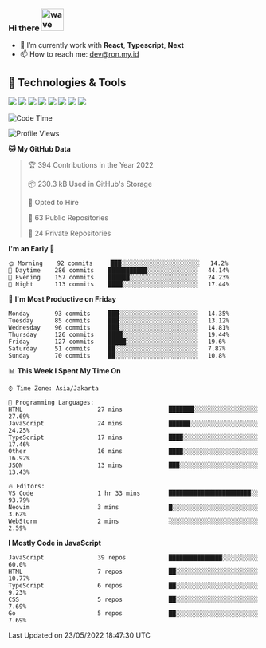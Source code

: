 ### Hi there <img src="https://i.ibb.co/q0Hx1KK/wave.gif" alt="wave" width="45px">

- 🌱 I’m currently work with **React**, **Typescript**, **Next**
- 📫 How to reach me: dev@ron.my.id

## 🔧 Technologies & Tools

![](https://img.shields.io/badge/OS-Linux-informational?style=flat&logo=linux&logoColor=white&color=2bbc8a)
![](https://img.shields.io/badge/OS-Windows-informational?style=flat&logo=windows&logoColor=white&color=2bbc8a)
![](https://img.shields.io/badge/Code-JavaScript-informational?style=flat&logo=javascript&logoColor=white&color=2bbc8a)
![](https://img.shields.io/badge/Code-Golang-informational?style=flat&logo=go&logoColor=white&color=2bbc8a)
![](https://img.shields.io/badge/Code-React-informational?style=flat&logo=react&logoColor=white&color=2bbc8a)
![](https://img.shields.io/badge/Code-Next-informational?style=flat&logo=next.js&logoColor=white&color=2bbc8a)
![](https://img.shields.io/badge/Shell-Bash-informational?style=flat&logo=gnu-bash&logoColor=white&color=2bbc8a)
![](https://img.shields.io/badge/Tools-Docker-informational?style=flat&logo=docker&logoColor=white&color=2bbc8a)

<!--START_SECTION:waka-->
![Code Time](http://img.shields.io/badge/Code%20Time-0%20secs-blue)

![Profile Views](http://img.shields.io/badge/Profile%20Views-5-blue)

**🐱 My GitHub Data** 

> 🏆 394 Contributions in the Year 2022
 > 
> 📦 230.3 kB Used in GitHub's Storage 
 > 
> 💼 Opted to Hire
 > 
> 📜 63 Public Repositories 
 > 
> 🔑 24 Private Repositories  
 > 
**I'm an Early 🐤** 

```text
🌞 Morning    92 commits     ███░░░░░░░░░░░░░░░░░░░░░░   14.2% 
🌆 Daytime    286 commits    ███████████░░░░░░░░░░░░░░   44.14% 
🌃 Evening    157 commits    ██████░░░░░░░░░░░░░░░░░░░   24.23% 
🌙 Night      113 commits    ████░░░░░░░░░░░░░░░░░░░░░   17.44%

```
📅 **I'm Most Productive on Friday** 

```text
Monday       93 commits     ███░░░░░░░░░░░░░░░░░░░░░░   14.35% 
Tuesday      85 commits     ███░░░░░░░░░░░░░░░░░░░░░░   13.12% 
Wednesday    96 commits     ███░░░░░░░░░░░░░░░░░░░░░░   14.81% 
Thursday     126 commits    ████░░░░░░░░░░░░░░░░░░░░░   19.44% 
Friday       127 commits    █████░░░░░░░░░░░░░░░░░░░░   19.6% 
Saturday     51 commits     ██░░░░░░░░░░░░░░░░░░░░░░░   7.87% 
Sunday       70 commits     ██░░░░░░░░░░░░░░░░░░░░░░░   10.8%

```


📊 **This Week I Spent My Time On** 

```text
⌚︎ Time Zone: Asia/Jakarta

💬 Programming Languages: 
HTML                     27 mins             ███████░░░░░░░░░░░░░░░░░░   27.69% 
JavaScript               24 mins             ██████░░░░░░░░░░░░░░░░░░░   24.25% 
TypeScript               17 mins             ████░░░░░░░░░░░░░░░░░░░░░   17.46% 
Other                    16 mins             ████░░░░░░░░░░░░░░░░░░░░░   16.92% 
JSON                     13 mins             ███░░░░░░░░░░░░░░░░░░░░░░   13.43%

🔥 Editors: 
VS Code                  1 hr 33 mins        ███████████████████████░░   93.79% 
Neovim                   3 mins              █░░░░░░░░░░░░░░░░░░░░░░░░   3.62% 
WebStorm                 2 mins              ░░░░░░░░░░░░░░░░░░░░░░░░░   2.59%

```

**I Mostly Code in JavaScript** 

```text
JavaScript               39 repos            ███████████████░░░░░░░░░░   60.0% 
HTML                     7 repos             ██░░░░░░░░░░░░░░░░░░░░░░░   10.77% 
TypeScript               6 repos             ██░░░░░░░░░░░░░░░░░░░░░░░   9.23% 
CSS                      5 repos             ██░░░░░░░░░░░░░░░░░░░░░░░   7.69% 
Go                       5 repos             ██░░░░░░░░░░░░░░░░░░░░░░░   7.69%

```



 Last Updated on 23/05/2022 18:47:30 UTC
<!--END_SECTION:waka-->

